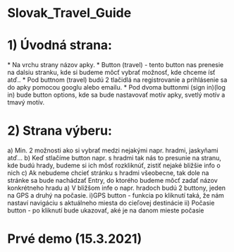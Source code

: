 # Slovak_Travel_Guide
<h1>1) Úvodná strana:</h1>
     * Na vrchu strany názov apky.
     * Button (travel) - tento button nas prenesie na dalsiu stranku, kde si budeme môcť vybrať možnosť, kde chceme ísť atď.. 
     * Pod buttnom (travel) budú 2 tlačidlá na registrovanie a prihlásenie sa do apky pomocou googlu alebo emailu. 
     * Pod dvoma buttonmi (sign in)(log in) bude button options, kde sa bude nastavovať motív apky, svetlý motív a tmavý motív.
<h1>2) Strana výberu:</h1>
    a) Min. 2 možnosti ako si vybrať medzi nejakými napr. hradmi, jaskyňami atď...
    b) Keď stlačíme button napr. s hradmi tak nás to presunie na stranu, kde budú hrady, budeme si ich môsť rozkliknúť, zistiť nejaké bližšie info o nich
    c) Ak nebudeme chcieť stránku s hradmi všeobecne, tak dole na stránke sa bude nachádzať Entry, do ktorého budeme môcť zadať názov konkrétneho hradu
            a) V bližšom infe o napr. hradoch budú 2 buttony, jeden na GPS a druhý na počasie.
                    i)GPS button - funkcia po kliknutí taká, že nám nastaví navigáciu s aktuálneho miesta do cieľovej destinácie
                    ii) Počasie button - po kliknutí bude ukazovať, aké je na danom mieste počasie
<h1>Prvé demo (15.3.2021)</h1>

